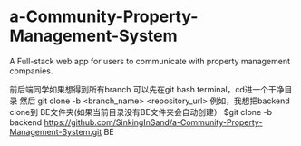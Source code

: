 # a-Community-Property-Management-System
A Full-stack web app for users to communicate with property management companies.

前后端同学如果想得到所有branch
可以先在git bash terminal，cd进一个干净目录
然后
git clone -b <branch_name> <repository_url> <folder>
例如，我想把backend clone到 BE文件夹(如果当前目录没有BE文件夹会自动创建）
$git clone -b backend https://github.com/SinkingInSand/a-Community-Property-Management-System.git BE
